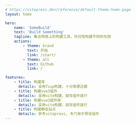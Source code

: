 ```yaml
---
# https://vitepress.dev/reference/default-theme-home-page
layout: home

hero:
    name: 'SomeBuild'
    text: 'Build Something'
    tagline: 集合网络上的构建工具，针对性构建不同的东西
    actions:
        - theme: brand
          text: 开始
          link: /start/
        - theme: alt
          text: Github
          link: /

features:
    - title: 构建库
      details: 采用Tsup构建，十分简便迅捷
    - title: 构建vue3组件
      details: 采用vite构建，就写组件就行
    - title: 构建vue3组件库
      details: 采用vite构建，就写组件就行
    - title: 构建静态站点
      details: 参考vitepress, 专门用于预览组件
---
```

<template></template>
<style>
    /* .VPFeatures.VPHomeFeatures .items .item{
        width: 100%;
        
    }
    @media (min-width: 640px){
        .VPFeatures.VPHomeFeatures .items .item{
            width: calc(100% / 2);
        }
    }
    @media (min-width: 768px){
        .VPFeatures.VPHomeFeatures .items .item{
            width: calc(100% / 3);
        }
    } */
    :root {
        --vp-home-hero-name-color: transparent;
        --vp-home-hero-name-background: -webkit-linear-gradient(120deg, #bd34fe, #41d1ff);
    }
</style>